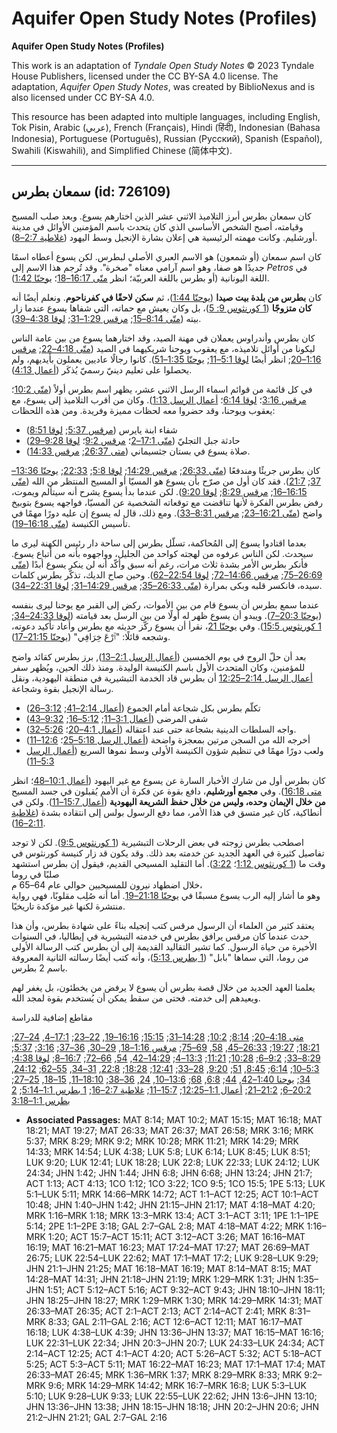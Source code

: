 # Aquifer Open Study Notes (Profiles)

**Aquifer Open Study Notes (Profiles)**

This work is an adaptation of *Tyndale Open Study Notes* © 2023 Tyndale House Publishers, licensed under the CC BY\-SA 4\.0 license. The adaptation, *Aquifer Open Study Notes*, was created by BiblioNexus and is also licensed under CC BY\-SA 4\.0\.

This resource has been adapted into multiple languages, including English, Tok Pisin, Arabic (عربي), French (Français), Hindi (हिंदी), Indonesian (Bahasa Indonesia), Portuguese (Português), Russian (Русский), Spanish (Español), Swahili (Kiswahili), and Simplified Chinese (简体中文).



--------------------------------

## سمعان بطرس (id: 726109)

كان سمعان بطرس أبرز التلاميذ الاثني عشر الذين اختارهم يسوع. وبعد صلب المسيح وقيامته، أصبح الشخص الأساسي الذي كان يتحدث باسم المؤمنين الأوائل في مدينة أورشليم. وكانت مهمته الرئيسية هي إعلان بشارة الإنجيل وسط اليهود ([غلاطية 2:7–8](https://ref.ly/Gal2:7-Gal2:8)).

كان اسم سمعان (أو شمعون) هو الاسم العبري الأصلي لبطرس. لكن يسوع أعطاه اسمًا جديدًا هو صفا، وهو اسم آرامي معناه "صخرة". وقد تُرجم هذا الاسم إلى *Petros* في اللغة اليونانية (أو بطرس باللغة العربيّة؛ انظر [متّى 16:17–18](https://ref.ly/Matt16:17-Matt16:18)؛ [يوحنّا 1:42](https://ref.ly/John1:42)).

كان **بطرس من بلدة بيت صيدا** ([يوحنّا 1:44](https://ref.ly/John1:44))، ثم **سكن لاحقًا في كفرناحوم**. ونعلم أيضًا أنه **كان متزوجًا** ([1 كورنثوس 9: 5](https://ref.ly/1Cor9:5))، بل وكان يعيش مع حماته، التي شفاها يسوع عندما زار بيته ([متّى 8:14–15](https://ref.ly/Matt8:14-Matt8:15); [مرقس 1:29–31](https://ref.ly/Mark1:29-Mark1:31); [لوقا 4:38–39](https://ref.ly/Luke4:38-Luke4:39)).

كان بطرس وأندراوس يعملان في مهنة الصيد، وقد اختارهما يسوع من بين عامة الناس ليكونا من أوائل تلاميذه، مع يعقوب ويوحنا شريكيهما في الصيد ([متّى 4:18–22](https://ref.ly/Matt4:18-Matt4:22); [مرقس 1:16–20](https://ref.ly/Mark1:16-Mark1:20); انظر أيضًا [لوقا 5:1–11](https://ref.ly/Luke5:1-Luke5:11); [يوحنّا 1:35–51](https://ref.ly/John1:35-John1:51)). كانوا رجالًا عاديين يعملون بأيديهم، ولم يحصلوا على تعليم دينيّ رسميّ يُذكَر ([أعمال 4:13](https://ref.ly/Acts4:13)).

في كل قائمة من قوائم اسماء الرسل الاثني عشر، يظهر اسم بطرس أولاً ([متّى 10:2](https://ref.ly/Matt10:2)؛ [مرقس 3:16](https://ref.ly/Mark3:16)؛ [لوقا 6:14](https://ref.ly/Luke6:14)؛ [أعمال الرسل 1:13](https://ref.ly/Acts1:13)). وكان من أقرب التلاميذ إلى يسوع، مع يعقوب ويوحنا، وقد حضروا معه لحظات مميزة وفريدة. ومن هذه اللحظات:

* شفاء ابنة يايرس ([مرقس 5:37](https://ref.ly/Mark5:37); [لوقا 8:51](https://ref.ly/Luke8:51))
* حادثة جبل التجليّ ([متّى 17:1–2](https://ref.ly/Matt17:1-Matt17:2)؛ [مرقس 9:2](https://ref.ly/Mark9:2)؛ [لوقا 9:28–29](https://ref.ly/Luke9:28-Luke9:29))
* صلاة يسوع في بستان جثسيماني ([متى 26:37](https://ref.ly/Matt26:37); [مرقس 14:33](https://ref.ly/Mark14:33)).

كان بطرس جريئًا ومندفعًا ([متّى 26:33](https://ref.ly/Matt26:33); [مرقس 14:29](https://ref.ly/Mark14:29); [لوقا 5:8](https://ref.ly/Luke5:8); [22:33](https://ref.ly/Luke22:33); [يوحنّا 13:36–37](https://ref.ly/John13:36-John13:37); [21:7](https://ref.ly/John21:7)). فقد كان أول من صرّح بأن يسوع هو المسيّا أو المسيح المنتظر من الله ([متّى 16:15–16](https://ref.ly/Matt16:15-Matt16:16); [مرقس 8:29](https://ref.ly/Mark8:29); [لوقا 9:20](https://ref.ly/Luke9:20)). لكن عندما بدأ يسوع يشرح أنه سيتألم ويموت، رفض بطرس الفكرة لأنها تناقضت مع توقعاته الشخصية عن المسيّا، فواجهه يسوع بتوبيخ واضح ([متّى 16:21–23](https://ref.ly/Matt16:21-Matt16:23); [مرقس 8:31–33](https://ref.ly/Mark8:31-Mark8:33)). ومع ذلك، قال له يسوع إن عليه دورًا مهمًا في تأسيس الكنيسة ([متّى 16:18–19](https://ref.ly/Matt16:18-Matt16:19)).

بعدما اقتادوا يسوع إلى المُحاكمة، تسلّل بطرس إلى ساحة دار رئيس الكهنة ليرى ما سيحدث. لكن الناس عرفوه من لهجته كواحد من الجليل، وواجهوه بأنه من أتباع يسوع. فأنكر بطرس الأمر بشدة ثلاث مرات، رغم أنه سبق وأكّد أنه لن ينكر يسوع أبدًا ([متّى 26:69–75](https://ref.ly/Matt26:69-Matt26:75); [مرقس 14:66–72](https://ref.ly/Mark14:66-Mark14:72); [لوقا 22:54–62](https://ref.ly/Luke22:54-Luke22:62)). وحين صاح الديك، تذكّر بطرس كلمات سيده، فانكسر قلبه وبكى بمرارة ([متّى 26:33–35](https://ref.ly/Matt26:33-Matt26:35); [مرقس 14:29–31](https://ref.ly/Mark14:29-Mark14:31); [لوقا 22:31–34](https://ref.ly/Luke22:31-Luke22:34)).

عندما سمع بطرس أن يسوع قام من بين الأموات، ركض إلى القبر مع يوحنا ليرى بنفسه ([يوحنّا 20:3–7](https://ref.ly/John20:3-John20:7)). ويبدو أن يسوع ظهر له أولًا من بين الرسل بعد قيامته ([لوقا 24:33–34](https://ref.ly/Luke24:33-Luke24:34); [1 كورنثوس 15:5](https://ref.ly/1Cor15:5)). وفي [يوحنّا 21](https://ref.ly/John21:1-John21:25)، نقرأ أن يسوع ركّز حديثه مع بطرس وأعاد تأكيد دعوته، وشجعه قائلًا: "ٱرْعَ خِرَافِي" ([يوحنّا 21:15–17](https://ref.ly/John21:15-John21:17)).

بعد أن حلّ الروح في يوم الخمسين ([أعمال الرسل 2:1–13](https://ref.ly/Acts2:1-Acts2:13)), برز بطرس كقائد واضح للمؤمنين، وكان المتحدث الأول باسم الكنيسة الوليدة. ومنذ ذلك الحين، ويُظهر سفر [أعمال الرسل 2:14–12:25](https://ref.ly/Acts2:14-Acts12:25) أن بطرس قاد الخدمة التبشيرية في منطقة اليهودية، ونقل رسالة الإنجيل بقوة وشجاعة.

* تكلّم بطرس بكل شجاعة أمام الجموع ([أعمال 2:14–41](https://ref.ly/Acts2:14-Acts2:41); [3:12–26](https://ref.ly/Acts3:12-Acts3:26))
* شفى المرضى ([أعمال 3:1–11](https://ref.ly/Acts3:1-Acts3:11); [5:12–16](https://ref.ly/Acts5:12-Acts5:16); [9:32–43](https://ref.ly/Acts9:32-Acts9:43))
* واجه السلطات الدينية بشجاعة حتى عند اعتقاله ([أعمال 4:1–20](https://ref.ly/Acts4:1-Acts4:20)؛ [5:26–32](https://ref.ly/Acts5:26-Acts5:32)).
* أخرجه الله من السجن مرتين بمعجزة واضحة ([أعمال الرسل 5:18–25](https://ref.ly/Acts5:18-Acts5:25)؛ [12:6–11](https://ref.ly/Acts12:6-Acts12:11))
* ولعب دورًا مهمًا في تنظيم شؤون الكنيسة الأولى وسط نموها السريع ([أعمال الرسل 5:3–11](https://ref.ly/Acts5:3-Acts5:11))

كان بطرس أول من شارك الأخبار السارة عن يسوع مع غير اليهود ([أعمال 10:1–48](https://ref.ly/Acts10:1-Acts10:48)؛ انظر [متى 16:18](https://ref.ly/Matt16:18)). وفي **مجمع أورشليم**، دافع بقوة عن فكرة أن الأمم يُقبلون في جسد المسيح **من خلال الإيمان وحده، وليس من خلال حفظ الشريعة اليهودية** ([أعمال 15:7–11](https://ref.ly/Acts15:7-Acts15:11)). ولكن في أنطاكية، كان غير متسق في هذا الأمر، مما دفع الرسول بولس إلى انتقاده بشدة ([غلاطية 2:11–16](https://ref.ly/Gal2:11-Gal2:16)).

اصطحب بطرس زوجته في بعض الرحلات التبشيرية ([1 كورنثوس 9:5](https://ref.ly/1Cor9:5)). لكن لا توجد تفاصيل كثيرة في العهد الجديد عن خدمته بعد ذلك. وقد يكون قد زار كنيسة كورنثوس في وقت ما ([1 كورنثوس 1:12](https://ref.ly/1Cor1:12)؛ [3:22](https://ref.ly/1Cor3:22)). أما التقليد المسيحي القديم، فيقول إن بطرس استشهد صلبًا في روما  
خلال اضطهاد نيرون للمسيحيين حوالي عام 64–65 م،  
وهو ما أشار إليه الرب يسوع مسبقًا في [يوحنّا 21:18–19](https://ref.ly/John21:18-John21:19). أما أنه صُلِب مقلوبًا، فهي رواية منتشرة لكنها غير مؤكدة تاريخيًا.

يعتقد كثير من العلماء أن الرسول مرقس كتب إنجيله بناءً على شهادة بطرس، وأن هذا حدث عندما كان مرقس يرافق بطرس في خدمته التبشيرية في إيطاليا، في السنوات الأخيرة من حياة الرسول. كما تشير التقاليد القديمة إلى أن بطرس كتب الرسالة الأولى من روما، التي سماها "بابل" ([1 بطرس 5:13](https://ref.ly/1Pet5:13))، وأنه كتب أيضًا رسالته الثانية المعروفة باسم 2 بطرس.

يعلمنا العهد الجديد من خلال قصة بطرس أن يسوع لا يرفض من يخطئون، بل يغفر لهم ويعيدهم إلى خدمته. فحتى من سقط يمكن أن يُستخدم بقوة لمجد الله.

مقاطع إضافية للدراسة

[متى 4:18–20](https://ref.ly/Matt4:18-Matt4:20); [8:14](https://ref.ly/Matt8:14); [10:2](https://ref.ly/Matt10:2); [14:28–31](https://ref.ly/Matt14:28-Matt14:31); [15:15](https://ref.ly/Matt15:15); [16:16–19](https://ref.ly/Matt16:16-Matt16:19), [22–23](https://ref.ly/Matt16:22-Matt16:23); [17:1–4](https://ref.ly/Matt17:1-Matt17:4), [24–27](https://ref.ly/Matt17:24-Matt17:27); [18:21](https://ref.ly/Matt18:21); [19:27](https://ref.ly/Matt19:27); [26:33–45](https://ref.ly/Matt26:33-Matt26:45), [58](https://ref.ly/Matt26:58), [69–75](https://ref.ly/Matt26:69-Matt26:75); [مرقس 1:16–18](https://ref.ly/Mark1:16-Mark1:18), [29–30](https://ref.ly/Mark1:29-Mark1:30), [36–37](https://ref.ly/Mark1:36-Mark1:37); [3:16](https://ref.ly/Mark3:16); [5:37](https://ref.ly/Mark5:37); [8:29–33](https://ref.ly/Mark8:29-Mark8:33); [9:2–6](https://ref.ly/Mark9:2-Mark9:6); [10:28](https://ref.ly/Mark10:28); [11:21](https://ref.ly/Mark11:21); [13:3–4](https://ref.ly/Mark13:3-Mark13:4); [14:29–42](https://ref.ly/Mark14:29-Mark14:42), [54](https://ref.ly/Mark14:54), [66–72](https://ref.ly/Mark14:66-Mark14:72); [16:7–8](https://ref.ly/Mark16:7-Mark16:8); [لوقا 4:38](https://ref.ly/Luke4:38); [5:3–10](https://ref.ly/Luke5:3-Luke5:10); [6:14](https://ref.ly/Luke6:14); [8:45](https://ref.ly/Luke8:45), [51](https://ref.ly/Luke8:51); [9:20](https://ref.ly/Luke9:20), [28–33](https://ref.ly/Luke9:28-Luke9:33); [12:41](https://ref.ly/Luke12:41); [18:28](https://ref.ly/Luke18:28); [22:8](https://ref.ly/Luke22:8), [31–34](https://ref.ly/Luke22:31-Luke22:34), [55–62](https://ref.ly/Luke22:55-Luke22:62); [24:12](https://ref.ly/Luke24:12), [34](https://ref.ly/Luke24:34); [يوحنا 1:40–42](https://ref.ly/John1:40-John1:42), [44](https://ref.ly/John1:44); [6:8](https://ref.ly/John6:8), [68](https://ref.ly/John6:68); [13:6–10](https://ref.ly/John13:6-John13:10), [24](https://ref.ly/John13:24), [36–38](https://ref.ly/John13:36-John13:38); [18:10–11](https://ref.ly/John18:10-John18:11), [15–18](https://ref.ly/John18:15-John18:18), [25–27](https://ref.ly/John18:25-John18:27); [20:2–6](https://ref.ly/John20:2-John20:6); [21:2–21](https://ref.ly/John21:2-John21:21); [أعمال 1:1–12:25](https://ref.ly/Acts1:1-Acts12:25); [15:7–11](https://ref.ly/Acts15:7-Acts15:11); [غلاطية 2:7–16](https://ref.ly/Gal2:7-Gal2:16); [1 بطرس 1:1–5:14](https://ref.ly/1Pet1:1-1Pet5:14); [2 بطرس 1:1–3:18](https://ref.ly/2Pet1:1-2Pet3:18)

* **Associated Passages:** MAT 8:14; MAT 10:2; MAT 15:15; MAT 16:18; MAT 18:21; MAT 19:27; MAT 26:33; MAT 26:37; MAT 26:58; MRK 3:16; MRK 5:37; MRK 8:29; MRK 9:2; MRK 10:28; MRK 11:21; MRK 14:29; MRK 14:33; MRK 14:54; LUK 4:38; LUK 5:8; LUK 6:14; LUK 8:45; LUK 8:51; LUK 9:20; LUK 12:41; LUK 18:28; LUK 22:8; LUK 22:33; LUK 24:12; LUK 24:34; JHN 1:42; JHN 1:44; JHN 6:8; JHN 6:68; JHN 13:24; JHN 21:7; ACT 1:13; ACT 4:13; 1CO 1:12; 1CO 3:22; 1CO 9:5; 1CO 15:5; 1PE 5:13; LUK 5:1–LUK 5:11; MRK 14:66–MRK 14:72; ACT 1:1–ACT 12:25; ACT 10:1–ACT 10:48; JHN 1:40–JHN 1:42; JHN 21:15–JHN 21:17; MAT 4:18–MAT 4:20; MRK 1:16–MRK 1:18; MRK 13:3–MRK 13:4; ACT 3:1–ACT 3:11; 1PE 1:1–1PE 5:14; 2PE 1:1–2PE 3:18; GAL 2:7–GAL 2:8; MAT 4:18–MAT 4:22; MRK 1:16–MRK 1:20; ACT 15:7–ACT 15:11; ACT 3:12–ACT 3:26; MAT 16:16–MAT 16:19; MAT 16:21–MAT 16:23; MAT 17:24–MAT 17:27; MAT 26:69–MAT 26:75; LUK 22:54–LUK 22:62; MAT 17:1–MAT 17:2; LUK 9:28–LUK 9:29; JHN 21:1–JHN 21:25; MAT 16:18–MAT 16:19; MAT 8:14–MAT 8:15; MAT 14:28–MAT 14:31; JHN 21:18–JHN 21:19; MRK 1:29–MRK 1:31; JHN 1:35–JHN 1:51; ACT 5:12–ACT 5:16; ACT 9:32–ACT 9:43; JHN 18:10–JHN 18:11; JHN 18:25–JHN 18:27; MRK 1:29–MRK 1:30; MRK 14:29–MRK 14:31; MAT 26:33–MAT 26:35; ACT 2:1–ACT 2:13; ACT 2:14–ACT 2:41; MRK 8:31–MRK 8:33; GAL 2:11–GAL 2:16; ACT 12:6–ACT 12:11; MAT 16:17–MAT 16:18; LUK 4:38–LUK 4:39; JHN 13:36–JHN 13:37; MAT 16:15–MAT 16:16; LUK 22:31–LUK 22:34; JHN 20:3–JHN 20:7; LUK 24:33–LUK 24:34; ACT 2:14–ACT 12:25; ACT 4:1–ACT 4:20; ACT 5:26–ACT 5:32; ACT 5:18–ACT 5:25; ACT 5:3–ACT 5:11; MAT 16:22–MAT 16:23; MAT 17:1–MAT 17:4; MAT 26:33–MAT 26:45; MRK 1:36–MRK 1:37; MRK 8:29–MRK 8:33; MRK 9:2–MRK 9:6; MRK 14:29–MRK 14:42; MRK 16:7–MRK 16:8; LUK 5:3–LUK 5:10; LUK 9:28–LUK 9:33; LUK 22:55–LUK 22:62; JHN 13:6–JHN 13:10; JHN 13:36–JHN 13:38; JHN 18:15–JHN 18:18; JHN 20:2–JHN 20:6; JHN 21:2–JHN 21:21; GAL 2:7–GAL 2:16

